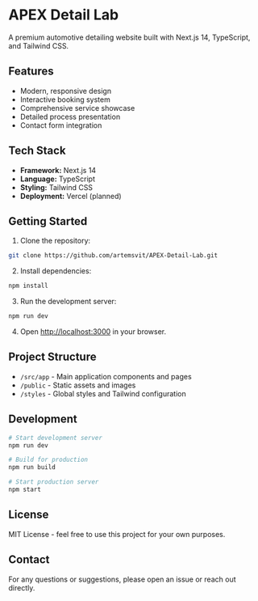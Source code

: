 # APEX Detail Lab

A premium automotive detailing website built with Next.js 14, TypeScript, and Tailwind CSS.

## Features

- Modern, responsive design
- Interactive booking system
- Comprehensive service showcase
- Detailed process presentation
- Contact form integration

## Tech Stack

- **Framework:** Next.js 14
- **Language:** TypeScript
- **Styling:** Tailwind CSS
- **Deployment:** Vercel (planned)

## Getting Started

1. Clone the repository:
```bash
git clone https://github.com/artemsvit/APEX-Detail-Lab.git
```

2. Install dependencies:
```bash
npm install
```

3. Run the development server:
```bash
npm run dev
```

4. Open [http://localhost:3000](http://localhost:3000) in your browser.

## Project Structure

- `/src/app` - Main application components and pages
- `/public` - Static assets and images
- `/styles` - Global styles and Tailwind configuration

## Development

```bash
# Start development server
npm run dev

# Build for production
npm run build

# Start production server
npm start
```

## License

MIT License - feel free to use this project for your own purposes.

## Contact

For any questions or suggestions, please open an issue or reach out directly.
